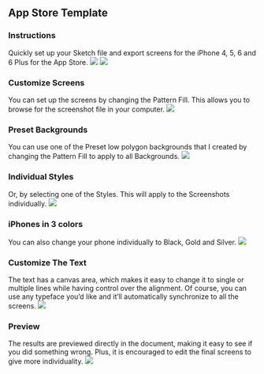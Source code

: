 ## App Store Template
### Instructions
Quickly set up your Sketch file and export screens for the iPhone 4, 5, 6 and 6 Plus for the App Store.
![](http://cl.ly/image/2V2M1N1g0e45/Screen%20Shot%202015-03-07%20at%2012.11.02%20AM.png)
![](http://cl.ly/image/303M1W2q2q0m/Screen-Shot-2015-03-06-at-6.08.35-PM.jpg)

### Customize Screens
You can set up the screens by changing the Pattern Fill. This allows you to browse for the screenshot file in your computer.
![](http://cl.ly/image/182D2r04410h/2015-03-06%2018_16_10.gif)

### Preset Backgrounds
You can use one of the Preset low polygon backgrounds that I created by changing the Pattern Fill to apply to all Backgrounds.
![](http://cl.ly/image/0C1q0u0A3y0M/Poly%20Backgrounds.jpg)

### Individual Styles
Or, by selecting one of the Styles. This will apply to the Screenshots individually.
![](http://cl.ly/image/1M3w412j0P1O/2015-03-06%2023_52_33.gif)

### iPhones in 3 colors
You can also change your phone individually to Black, Gold and Silver.
![](http://cl.ly/image/0f2m122W1g11/Screen-Shot-2015-03-06-at-11.56.06-PM.jpg)

### Customize The Text
The text has a canvas area, which makes it easy to change it to single or multiple lines while having control over the alignment. Of course, you can use any typeface you’d like and it’ll automatically synchronize to all the screens.
![](http://cl.ly/image/2c3b1Y1N0r33/Screen-Shot-2015-03-06-at-11.58.25-PM.jpg)

### Preview
The results are previewed directly in the document, making it easy to see if you did something wrong. Plus, it is encouraged to edit the final screens to give more individuality.
![](http://cl.ly/image/1e0H2h1X3g3B/Screen-Shot-2015-03-07-at-12.00.31-AM.jpg)
